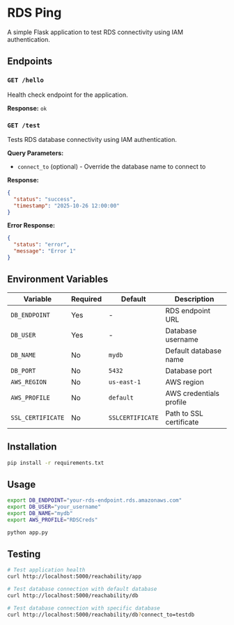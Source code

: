 # RDS Ping

A simple Flask application to test RDS connectivity using IAM authentication.

## Endpoints

### `GET /hello`
Health check endpoint for the application.

**Response:** `ok`

### `GET /test`
Tests RDS database connectivity using IAM authentication.

**Query Parameters:**
- `connect_to` (optional) - Override the database name to connect to

**Response:**
```json
{
  "status": "success",
  "timestamp": "2025-10-26 12:00:00"
}
```

**Error Response:**
```json
{
  "status": "error",
  "message": "Error 1"
}
```

## Environment Variables

| Variable | Required | Default | Description |
|----------|----------|---------|-------------|
| `DB_ENDPOINT` | Yes | - | RDS endpoint URL |
| `DB_USER` | Yes | - | Database username |
| `DB_NAME` | No | `mydb` | Default database name |
| `DB_PORT` | No | `5432` | Database port |
| `AWS_REGION` | No | `us-east-1` | AWS region |
| `AWS_PROFILE` | No | `default` | AWS credentials profile |
| `SSL_CERTIFICATE` | No | `SSLCERTIFICATE` | Path to SSL certificate |

## Installation

```bash
pip install -r requirements.txt
```

## Usage

```bash
export DB_ENDPOINT="your-rds-endpoint.rds.amazonaws.com"
export DB_USER="your_username"
export DB_NAME="mydb"
export AWS_PROFILE="RDSCreds"

python app.py
```

## Testing

```bash
# Test application health
curl http://localhost:5000/reachability/app

# Test database connection with default database
curl http://localhost:5000/reachability/db

# Test database connection with specific database
curl http://localhost:5000/reachability/db?connect_to=testdb
```
